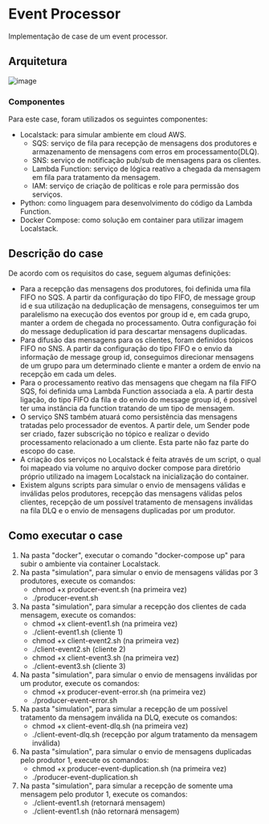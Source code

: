 # Event Processor

Implementação de case de um event processor.

## Arquitetura

![image](https://github.com/user-attachments/assets/da5a9fd1-81c8-48c0-a7ab-4b8d4efe3a39)

### Componentes

Para este case, foram utilizados os seguintes componentes:

- Localstack: para simular ambiente em cloud AWS.
  - SQS: serviço de fila para recepção de mensagens dos produtores e armazenamento de mensagens com erros em processamento(DLQ).
  - SNS: serviço de notificação pub/sub de mensagens para os clientes.
  - Lambda Function: serviço de lógica reativo a chegada da mensagem em fila para tratamento da mensagem.
  - IAM: serviço de criação de políticas e role para permissão dos serviços.
- Python: como linguagem para desenvolvimento do código da Lambda Function.
- Docker Compose: como solução em container para utilizar imagem Localstack.

## Descrição do case

De acordo com os requisitos do case, seguem algumas definições:

- Para a recepção das mensagens dos produtores, foi definida uma fila FIFO no SQS. A partir da configuração do tipo FIFO,
de message group id e sua utilização na deduplicação de mensagens, conseguimos ter um paralelismo na execução
dos eventos por group id e, em cada grupo, manter a ordem de chegada no processamento. Outra configuração foi do message
deduplication id para descartar mensagens duplicadas.
- Para difusão das mensagens para os clientes, foram definidos tópicos FIFO no SNS. A partir da configuração do tipo FIFO e
o envio da informação de message group id, conseguimos direcionar mensagens de um grupo para um determinado cliente e
manter a ordem de envio na recepção em cada um deles.
- Para o processamento reativo das mensagens que chegam na fila FIFO SQS, foi definida uma Lambda Function associada a ela.
A partir desta ligação, do tipo FIFO da fila e do envio do message group id, é possível ter uma instância da function
tratando de um tipo de mensagem.
- O serviço SNS também atuará como persistência das mensagens tratadas pelo processador de eventos. A partir dele,
um Sender pode ser criado, fazer subscrição no tópico e realizar o devido processamento relacionado a um cliente. Esta
parte não faz parte do escopo do case.
- A criação dos serviços no Localstack é feita através de um script, o qual foi mapeado via volume no arquivo docker
compose para diretório próprio utilizado na imagem Localstack na inicialização do container.
- Existem alguns scripts para simular o envio de mensagens válidas e inválidas pelos produtores, recepção das mensagens 
válidas pelos clientes, recepção de um possível tratamento de mensagens inválidas na fila DLQ e o envio de mensagens
duplicadas por um produtor.

## Como executar o case

1) Na pasta "docker", executar o comando "docker-compose up" para subir o ambiente via container Localstack.
2) Na pasta "simulation", para simular o envio de mensagens válidas por 3 produtores, execute os comandos:
   - chmod +x producer-event.sh (na primeira vez)
   - ./producer-event.sh
3) Na pasta "simulation", para simular a recepção dos clientes de cada mensagem, execute os comandos:
   - chmod +x client-event1.sh (na primeira vez)
   - ./client-event1.sh (cliente 1)
   - chmod +x client-event2.sh (na primeira vez)
   - ./client-event2.sh (cliente 2)
   - chmod +x client-event3.sh (na primeira vez)
   - ./client-event3.sh (cliente 3)
4) Na pasta "simulation", para simular o envio de mensagens inválidas por um produtor, execute os comandos:
   - chmod +x producer-event-error.sh (na primeira vez)
   - ./producer-event-error.sh
5) Na pasta "simulation", para simular a recepção de um possível tratamento da mensagem inválida na DLQ, execute os comandos:
   - chmod +x client-event-dlq.sh (na primeira vez)
   - ./client-event-dlq.sh (recepção por algum tratamento da mensagem inválida)
6) Na pasta "simulation", para simular o envio de mensagens duplicadas pelo produtor 1, execute os comandos:
   - chmod +x producer-event-duplication.sh (na primeira vez)
   - ./producer-event-duplication.sh
7) Na pasta "simulation", para simular a recepção de somente uma mensagem pelo produtor 1, execute os comandos:
   - ./client-event1.sh (retornará mensagem)
   - ./client-event1.sh (não retornará mensagem)